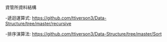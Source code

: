 資管所資料結構

-遞迴運算式:
https://github.com/ttiverson3/Data-Structure/tree/master/recursive

-排序演算法:
https://github.com/ttiverson3/Data-Structure/tree/master/Sort
